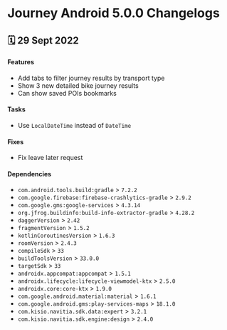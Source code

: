 # Journey Android 5.0.0 Changelogs

<h2>🗓 29 Sept 2022</h2>

#### Features
- Add tabs to filter journey results by transport type
- Show 3 new detailed bike journey results
- Can show saved POIs bookmarks

#### Tasks
- Use `LocalDateTime` instead of `DateTime`

#### Fixes
- Fix leave later request

#### Dependencies
- `com.android.tools.build:gradle` > `7.2.2`
- `com.google.firebase:firebase-crashlytics-gradle` > `2.9.2`
- `com.google.gms:google-services` > `4.3.14`
- `org.jfrog.buildinfo:build-info-extractor-gradle` > `4.28.2`
- `daggerVersion` > `2.42`
- `fragmentVersion` > `1.5.2`
- `kotlinCoroutinesVersion` > `1.6.3` 
- `roomVersion` > `2.4.3`
- `compileSdk` > `33`
- `buildToolsVersion` > `33.0.0`
- `targetSdk` > `33`
- `androidx.appcompat:appcompat` > `1.5.1`
- `androidx.lifecycle:lifecycle-viewmodel-ktx` > `2.5.0`
- `androidx.core:core-ktx` > `1.9.0`
- `com.google.android.material:material` > `1.6.1`
- `com.google.android.gms:play-services-maps` > `18.1.0`
- `com.kisio.navitia.sdk.data:expert` > `3.2.1`
- `com.kisio.navitia.sdk.engine:design` > `2.4.0`
